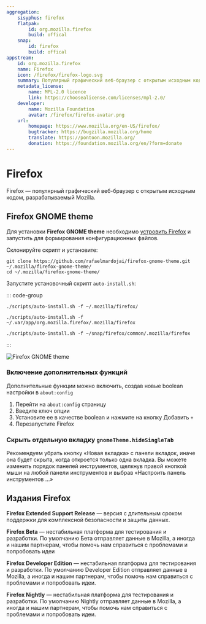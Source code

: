 ```yaml
---
aggregation: 
    sisyphus: firefox
    flatpak: 
        id: org.mozilla.firefox
        build: offical
    snap:
        id: firefox
        build: offical
appstream:
    id: org.mozilla.firefox
    name: Firefox
    icon: /firefox/firefox-logo.svg
    summary: Популярный графический веб-браузер с открытым исходным кодом, разрабатываемый Mozilla.
    metadata_license: 
        name: MPL-2.0 licence
        link: https://choosealicense.com/licenses/mpl-2.0/
    developer: 
        name: Mozilla Foundation
        avatar: /firefox/firefox-avatar.png
    url: 
        homepage: https://www.mozilla.org/en-US/firefox/
        bugtracker: https://bugzilla.mozilla.org/home
        translate: https://pontoon.mozilla.org/
        donation: https://foundation.mozilla.org/en/?form=donate
---
```




# Firefox

Firefox — популярный графический веб-браузер с открытым исходным кодом, разрабатываемый Mozilla.

<!--@include: @apps/_parts/install/content-repo.md-->
<!--@include: @apps/_parts/install/content-flatpak.md-->
<!--@include: @apps/_parts/warns/unpriveleged-spases.md -->
<!--@include: @apps/_parts/install/content-snap.md-->

## Firefox GNOME theme

Для установки **Firefox GNOME theme** необходимо [устровить Firefox](/firefox#firefox) и запустить для формирования конфигурационных файлов.   

Склонируйте скрипт и установите:

```shell
git clone https://github.com/rafaelmardojai/firefox-gnome-theme.git ~/.mozilla/firefox-gnome-theme/
cd ~/.mozilla/firefox-gnome-theme/
```

Запустите установочный скрипт `auto-install.sh`:

::: code-group

```shell[Cизиф]
./scripts/auto-install.sh -f ~/.mozilla/firefox/
```

```shell[Flatpak]
./scripts/auto-install.sh -f ~/.var/app/org.mozilla.firefox/.mozilla/firefox
```

```shell[Snap]
./scripts/auto-install.sh -f ~/snap/firefox/common/.mozilla/firefox
```

:::

![Firefox GNOME theme](/firefox/firefox-1.png)

### Включение дополнительных функций

Дополнительные функции можно включить, создав новые boolean настройки в `about:config`

1. Перейти на `about:config` страницу
2. Введите ключ опции
3. Установите ее в качестве boolean и нажмите на кнопку Добавить `+`
4. Перезапустите Firefox

### Скрыть отдельную вкладку `gnomeTheme.hideSingleTab`

Рекомендуем убрать кнопку «Новая вкладка» с панели вкладок, иначе она будет скрыта, когда откроется только одна вкладка. Вы можете изменить порядок панелей инструментов, щелкнув правой кнопкой мыши на любой панели инструментов и выбрав «Настроить панель инструментов ...»

## Издания Firefox

**Firefox Extended Support Release** — версия с длительным сроком поддержки для комплексной безопасности и защиты данных.

**Firefox Beta** — нестабильная платформа для тестирования и разработки. По умолчанию Бета отправляет данные в Mozilla, а иногда и нашим партнерам, чтобы помочь нам справиться с проблемами и попробовать идеи

**Firefox Developer Edition** — нестабильная платформа для тестирования и разработки. По умолчанию Developer Edition отправляет данные в Mozilla, а иногда и нашим партнерам, чтобы помочь нам справиться с проблемами и попробовать идеи.

**Firefox Nightly** — нестабильная платформа для тестирования и разработки. По умолчанию Nightly отправляет данные в Mozilla, а иногда и нашим партнерам, чтобы помочь нам справиться с проблемами и попробовать идеи.